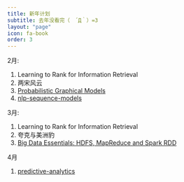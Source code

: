 ```yaml
---
title: 新年计划
subtitle: 去年没看完（　´Д｀）=3
layout: "page"
icon: fa-book
order: 3
---
```


2月:
1. Learning to Rank for Information Retrieval
2. 两宋风云
3. [Probabilistic Graphical Models](https://www.coursera.org/learn/probabilistic-graphical-models/home/welcome)
4. [nlp-sequence-models](https://www.coursera.org/learn/nlp-sequence-models/home/welcome)

3月:
1. Learning to Rank for Information Retrieval
2. 夸克与美洲豹
3. [Big Data Essentials: HDFS, MapReduce and Spark RDD](https://www.coursera.org/learn/big-data-essentials)

4月
1. [predictive-analytics](https://www.coursera.org/learn/predictive-analytics/home/welcome)

<!-- 
source: [The Guardian](https://www.theguardian.com/books/booksblog/2011/jan/04/best-boring-books) -->